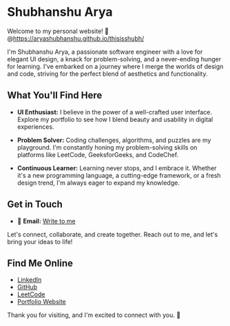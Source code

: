# Shubhanshu Arya

Welcome to my personal website! 🚀 <br>
@https://aryashubhanshu.github.io/thisisshubh/

I'm Shubhanshu Arya, a passionate software engineer with a love for elegant UI design, a knack for problem-solving, and a never-ending hunger for learning. I've embarked on a journey where I merge the worlds of design and code, striving for the perfect blend of aesthetics and functionality.

## What You'll Find Here

- **UI Enthusiast:** I believe in the power of a well-crafted user interface. Explore my portfolio to see how I blend beauty and usability in digital experiences.

- **Problem Solver:** Coding challenges, algorithms, and puzzles are my playground. I'm constantly honing my problem-solving skills on platforms like LeetCode, GeeksforGeeks, and CodeChef.

- **Continuous Learner:** Learning never stops, and I embrace it. Whether it's a new programming language, a cutting-edge framework, or a fresh design trend, I'm always eager to expand my knowledge.

## Get in Touch

- 📧 **Email:** [Write to me](mailto:aryashubhanshu20@gmail.com)

Let's connect, collaborate, and create together. Reach out to me, and let's bring your ideas to life!

## Find Me Online

- [LinkedIn](https://www.linkedin.com/in/shubharya/)
- [GitHub](https://github.com/aryashubhanshu)
- [LeetCode](https://leetcode.com/_shubh_/)
- [Portfolio Website](https://shubhanshuarya.netlify.app/)

Thank you for visiting, and I'm excited to connect with you. 🌟
